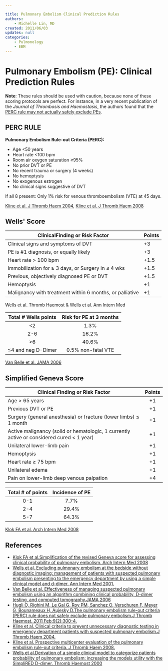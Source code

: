 ```yaml
---

title: Pulmonary Embolism Clinical Prediction Rules
authors:
    - Michelle Lin, MD
created: 2011/06/03
updates: null
categories:
    - Pulmonology
    - EBM
---
```


# Pulmonary Embolism (PE): Clinical Prediction Rules

**Note**: These rules should be used with caution, because none of these scoring protocols are perfect. For instance, in a very recent publication of the _Journal of Thrombosis and Haemostasis_, the authors found that the [PERC rule may not actually safely exclude PEs](http://www.ncbi.nlm.nih.gov/pubmed/21091866).

## PERC RULE

**Pulmonary Embolism Rule-out Criteria (PERC):**

-   Age &lt;50 years
-   Heart rate &lt;100 bpm
-   Room air oxygen saturation ≥95%
-   No prior DVT or PE
-   No recent trauma or surgery (4 weeks)
-   No hemoptysis
-   No exogenous estrogen
-   No clinical signs suggestive of DVT

If all 8 present: Only 1% risk for venous thromboembolism (VTE) at 45 days. 

[Kline et al. J Thromb Haem 2004](http://www.ncbi.nlm.nih.gov/pubmed/15304025), [Kline et al. J Thromb Haem 2008](http://www.ncbi.nlm.nih.gov/pubmed/18318689)

## Wells' Score

| **ClinicalFinding or Risk Factor**                        | **Points** |
| --------------------------------------------------------- | ---------- |
| Clinical signs and symptoms of DVT                        | +3         |
| PE is #1 diagnosis, or equally likely                     | +3         |
| Heart rate > 100 bpm                                      | +1.5       |
| Immobilization for ≥ 3 days, or Surgery in ≤ 4 wks        | +1.5       |
| Previous, objectively diagnosed PE or DVT                 | +1.5       |
| Hemoptysis                                                | +1         |
| Malignancy with treatment within 6 months,  or palliative | +1         |

[Wells et al. Thromb Haemost](http://www.ncbi.nlm.nih.gov/pubmed/10744147) & [Wells et al. Ann Intern Med](http://www.ncbi.nlm.nih.gov/pubmed/11453709)

| **Total # Wells points** | **Risk for PE at 3 months** |
| :----------------------: | :-------------------------: |
|           &lt;2          |             1.3%            |
|            2-6           |            16.2%            |
|            >6            |            40.6%            |
|    ≤4 and neg D-Dimer    |      0.5% non-fatal VTE     |

[Van Belle et al. JAMA 2006](http://www.ncbi.nlm.nih.gov/pubmed/16403929)

## Simplified Geneva Score

| **Clinical Finding or Risk Factor**                                                          | **Points** |
| -------------------------------------------------------------------------------------------- | :--------: |
| Age > 65 years                                                                               |     +1     |
| Previous DVT or PE                                                                           |     +1     |
| Surgery (general anesthesia) or fracture (lower limbs) ≤ 1 month                             |     +1     |
| Active malignancy (solid or hematologic, 1 currently active or considered cured &lt; 1 year) |     +1     |
| Unilateral lower-limb pain                                                                   |     +1     |
| Hemoptysis                                                                                   |     +1     |
| Heart rate ≥ 75 bpm                                                                          |     +1     |
| Unilateral edema                                                                             |     +1     |
| Pain on lower-limb deep venous palpation                                                     |     +4     |

| **Total # of points** | **Incidence of PE** |
| :-------------------: | :-----------------: |
|          0-1          |         7.7%        |
|          2-4          |        29.4%        |
|          5-7          |        64.3%        |

[Klok FA et al. Arch Intern Med 2008](http://www.ncbi.nlm.nih.gov/pubmed/18955643)

## References

-   [Klok FA et al.Simplification of the revised Geneva score for assessing clinical probability of pulmonary embolism. Arch Intern Med 2008](http://www.ncbi.nlm.nih.gov/pubmed/18955643)
-   [Wells et al. Excluding pulmonary embolism at the bedside without diagnostic imaging: management of patients with suspected pulmonary embolism presenting to the emergency department by using a simple clinical model and d-dimer. Ann Intern Med 2001.](http://www.ncbi.nlm.nih.gov/pubmed/11453709)
-   [Van Belle et al. Effectiveness of managing suspected pulmonary embolism using an algorithm combining clinical probability, D-dimer testing, and computed tomography.JAMA 2006](http://www.ncbi.nlm.nih.gov/pubmed/16403929)
-   [Hugli O, Righini M, Le Gal G, Roy PM, Sanchez O, Verschuren F, Meyer G, Bounameaux H, Aujesky D.The pulmonary embolism rule-out criteria (PERC) rule does not safely exclude pulmonary embolism.J Thromb Haemost. 2011 Feb;9(2):300-4.](http://www.ncbi.nlm.nih.gov/pubmed/21091866)
-   [Kline et al. Clinical criteria to prevent unnecessary diagnostic testing in emergency department patients with suspected pulmonary embolism.J Thromb Haem 2004.](http://www.ncbi.nlm.nih.gov/pubmed/15304025)
-   [Kline et al. Prospective multicenter evaluation of the pulmonary embolism rule-out criteria. J Thromb Haem 2008.](http://www.ncbi.nlm.nih.gov/pubmed/18318689)
-   [Wells et al.Derivation of a simple clinical model to categorize patients probability of pulmonary embolism: increasing the models utility with the SimpliRED D-dimer. Thromb Haemost 2000](http://www.ncbi.nlm.nih.gov/pubmed/10744147)
